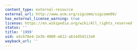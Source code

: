 ```yaml
---
content_type: external-resource
external_url: http://www.acm.org/sigcomm/sigcomm99/
has_external_license_warning: true
license: https://en.wikipedia.org/wiki/All_rights_reserved
status: ''
title: '1999'
uid: a4cb78e4-2e3b-4000-a612-a614d54113a9
wayback_url: ''
---
```

